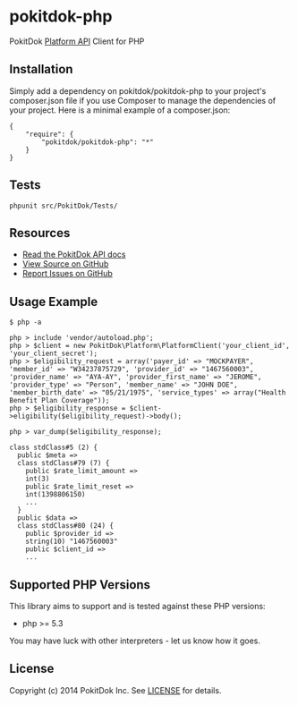 pokitdok-php
=============

PokitDok [Platform API][apidocs] Client for PHP

## Installation
Simply add a dependency on pokitdok/pokitdok-php to your project's composer.json file if you use Composer to manage the dependencies of your project. Here is a minimal example of a composer.json:

    {
        "require": {
            "pokitdok/pokitdok-php": "*"
        }
    }

## Tests
    phpunit src/PokitDok/Tests/

## Resources
* [Read the PokitDok API docs][apidocs]
* [View Source on GitHub][code]
* [Report Issues on GitHub][issues]

[apidocs]: https://platform.pokitdok.com/dashboard#/documentation
[code]: https://github.com/PokitDok/pokitdok-php
[issues]: https://github.com/PokitDok/pokitdok-php/issues

## Usage Example

    $ php -a

    php > include 'vendor/autoload.php';
    php > $client = new PokitDok\Platform\PlatformClient('your_client_id', 'your_client_secret');
    php > $eligibility_request = array('payer_id' => "MOCKPAYER", 'member_id' => "W34237875729", 'provider_id' => "1467560003", 'provider_name' => "AYA-AY", 'provider_first_name' => "JEROME", 'provider_type' => "Person", 'member_name' => "JOHN DOE", 'member_birth_date' => "05/21/1975", 'service_types' => array("Health Benefit Plan Coverage"));
    php > $eligibility_response = $client->eligibility($eligibility_request)->body();

    php > var_dump($eligibility_response);

    class stdClass#5 (2) {
      public $meta =>
      class stdClass#79 (7) {
        public $rate_limit_amount =>
        int(3)
        public $rate_limit_reset =>
        int(1398806150)
        ...
      }
      public $data =>
      class stdClass#80 (24) {
        public $provider_id =>
        string(10) "1467560003"
        public $client_id =>
        ...

## Supported PHP Versions
This library aims to support and is tested against these PHP versions:

* php >= 5.3

You may have luck with other interpreters - let us know how it goes.

## License
Copyright (c) 2014 PokitDok Inc. See [LICENSE][] for details.

[license]: LICENSE.txt


